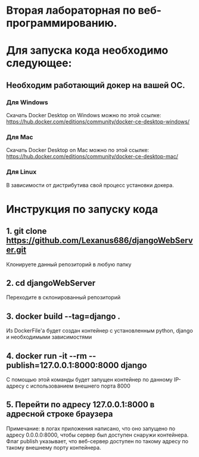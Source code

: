 # Вторая лабораторная по веб-программированию.

# Для запуска кода необходимо следующее:
## Необходим работающий докер на вашей ОС.

### Для Windows
Скачать Docker Desktop on Windows можно по этой ссылке: https://hub.docker.com/editions/community/docker-ce-desktop-windows/

### Для Mac
Скачать Docker Desktop on Mac можно по этой ссылке: https://hub.docker.com/editions/community/docker-ce-desktop-mac/

### Для Linux
В зависимости от дистрибутива свой процесс установки докера.

# Инструкция по запуску кода
## 1. git clone https://github.com/Lexanus686/djangoWebServer.git

Клонируете данный репозиторий в любую папку

## 2. cd djangoWebServer

Переходите в склонированный репозиторий

## 3. docker build --tag=django .

Из DockerFile'a будет создан контейнер с установленным python, django и необходимыми зависимостями

## 4. docker run -it --rm --publish=127.0.0.1:8000:8000 django

С помощью этой команды будет запущен контейнер по данному IP-адресу с использованием внешнего порта 8000

## 5. Перейти по адресу 127.0.0.1:8000 в адресной строке браузера

Примечание: в логах приложения написано, что оно запущено по адресу 0.0.0.0:8000, чтобы сервер был доступен снаружи контейнера.
Флаг publish указывает, что веб-сервер доступен по такому адресу по такому внешнему порту контейнера.
